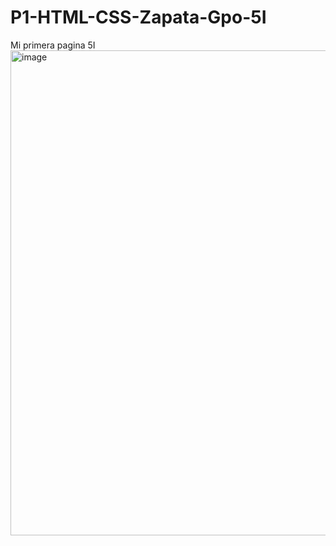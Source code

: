 # P1-HTML-CSS-Zapata-Gpo-5I
Mi primera pagina 5I
<img width="1107" height="776" alt="image" src="https://github.com/user-attachments/assets/49aeff3f-dbb0-416a-bb9a-ba8d92598c99" />
